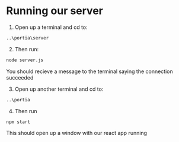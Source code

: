 # Running our server 
1. Open up a terminal and cd to:
```bash
..\portia\server
```
2. Then run:
```bash
node server.js
```
You should recieve a message to the terminal saying the connection succeeded

3. Open up another terminal and cd to:
```bash
..\portia
```
4. Then run 
```bash 
npm start 
```
This should open up a window with our react app running 